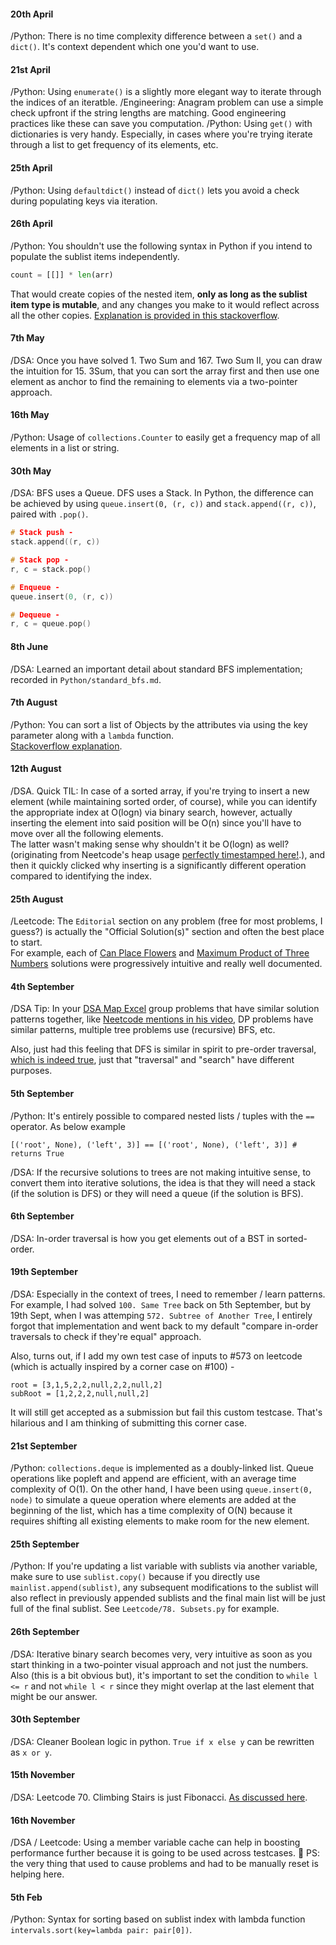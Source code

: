 #### 20th April
/Python: There is no time complexity difference between a `set()` and a `dict()`. It's context dependent which one you'd want to use.

#### 21st April
/Python: Using `enumerate()` is a slightly more elegant way to iterate through the indices of an iteratble.
/Engineering: Anagram problem can use a simple check upfront if the string lengths are matching. Good engineering practices like these can save you computation.
/Python: Using `get()` with dictionaries is very handy. Especially, in cases where you're trying iterate through a list to get frequency of its elements, etc.

#### 25th April
/Python: Using `defaultdict()` instead of `dict()` lets you avoid a check during populating keys via iteration.

#### 26th April
/Python: You shouldn't use the following syntax in Python if you intend to populate the sublist items independently.
```python
count = [[]] * len(arr)
```
That would create copies of the nested item, **only as long as the sublist item type is mutable**, and any changes you make to it would reflect across all the other copies.
[Explanation is provided in this stackoverflow](https://stackoverflow.com/questions/240178/list-of-lists-changes-reflected-across-sublists-unexpectedly).

#### 7th May
/DSA: Once you have solved 1. Two Sum and 167. Two Sum II, you can draw the intuition for 15. 3Sum, that you can sort the array first and then use one element as anchor to find the remaining to elements via a two-pointer approach.

#### 16th May
/Python: Usage of `collections.Counter` to easily get a frequency map of all elements in a list or string.

#### 30th May
/DSA: BFS uses a Queue. DFS uses a Stack.
In Python, the difference can be achieved by using `queue.insert(0, (r, c))` and `stack.append((r, c))`, paired with `.pop()`.

```c
# Stack push -
stack.append((r, c))

# Stack pop -
r, c = stack.pop()

# Enqueue -
queue.insert(0, (r, c))

# Dequeue -
r, c = queue.pop()
```

#### 8th June
/DSA: Learned an important detail about standard BFS implementation; recorded in `Python/standard_bfs.md`.

#### 7th August
/Python: You can sort a list of Objects by the attributes via using the key parameter along with a `lambda` function.  
[Stackoverflow explanation](https://stackoverflow.com/questions/403421/how-do-i-sort-a-list-of-objects-based-on-an-attribute-of-the-objects).

#### 12th August
/DSA. Quick TIL: In case of a sorted array, if you're trying to insert a new element (while maintaining sorted order, of course), while you can identify the appropriate index at O(logn) via binary search, however, actually inserting the element into said position will be O(n) since you'll have to move over all the following elements.  
The latter wasn't making sense why shouldn't it be O(logn) as well? (originating from Neetcode's heap usage [perfectly timestamped here!](https://youtu.be/hOjcdrqMoQ8?t=159).), and then it quickly clicked why inserting is a significantly different operation compared to identifying the index.

#### 25th August
/Leetcode: The `Editorial` section on any problem (free for most problems, I guess?) is actually the "Official Solution(s)" section and often the best place to start.  
For example, each of [Can Place Flowers](https://leetcode.com/problems/can-place-flowers/editorial) and [Maximum Product of Three Numbers](https://leetcode.com/problems/maximum-product-of-three-numbers/editorial) solutions were progressively intuitive and really well documented.

#### 4th September
/DSA Tip: In your [DSA Map Excel](https://docs.google.com/spreadsheets/d/15YePlUbNrcXYa6QndV0GTpUwqDhjNEpUzbQ9aUKaj2U/edit#gid=0) group problems that have similar solution patterns together, like [Neetcode mentions in his video](https://youtu.be/SVvr3ZjtjI8?si=K5zkXYLz70Mh-8Dh&t=270), DP problems have similar patterns, multiple tree problems use (recursive) BFS, etc.  
  
Also, just had this feeling that DFS is similar in spirit to pre-order traversal, [which is indeed true](https://softwareengineering.stackexchange.com/questions/227779/is-pre-order-traversal-same-as-depth-first-search), just that "traversal" and "search" have different purposes.

#### 5th September
/Python: It's entirely possible to compared nested lists / tuples with the `==` operator. As below example
```python3
[('root', None), ('left', 3)] == [('root', None), ('left', 3)] # returns True
```
  
/DSA: If the recursive solutions to trees are not making intuitive sense, to convert them into iterative solutions, the idea is that they will need a stack (if the solution is DFS) or they will need a queue (if the solution is BFS).

#### 6th September
/DSA: In-order traversal is how you get elements out of a BST in sorted-order.

#### 19th September
/DSA: Especially in the context of trees, I need to remember / learn patterns. For example, I had solved `100. Same Tree` back on 5th September, but by 19th Sept, when I was attemping `572. Subtree of Another Tree`, I entirely forgot that implementation and went back to my default "compare in-order traversals to check if they're equal" approach.  

Also, turns out, if I add my own test case of inputs to #573 on leetcode (which is actually inspired by a corner case on #100) -
```shell
root = [3,1,5,2,2,null,2,2,null,2]
subRoot = [1,2,2,2,null,null,2]
```
It will still get accepted as a submission but fail this custom testcase. That's hilarious and I am thinking of submitting this corner case.

#### 21st September
/Python: `collections.deque` is implemented as a doubly-linked list. Queue operations like popleft and append are efficient, with an average time complexity of O(1). On the other hand, I have been using `queue.insert(0, node)` to simulate a queue operation where elements are added at the beginning of the list, which has a time complexity of O(N) because it requires shifting all existing elements to make room for the new element.

#### 25th September
/Python: If you're updating a list variable with sublists via another variable, make sure to use `sublist.copy()` because if you directly use `mainlist.append(sublist)`, any subsequent modifications to the sublist will also reflect in previously appended sublists and the final main list will be just full of the final sublist. See `Leetcode/78. Subsets.py` for example.

#### 26th September
/DSA: Iterative binary search becomes very, very intuitive as soon as you start thinking in a two-pointer visual approach and not just the numbers.  
Also (this is a bit obvious but), it's important to set the condition to `while l <= r` and not `while l < r` since they might overlap at the last element that might be our answer.

#### 30th September
/DSA: Cleaner Boolean logic in python. `True if x else y` can be rewritten as `x or y`.

#### 15th November
/DSA: Leetcode 70. Climbing Stairs is just Fibonacci. [As discussed here](https://dev.to/alisabaj/the-climbing-staircase-problem-how-to-solve-it-and-why-the-fibonacci-numbers-are-relevant-3c4o).

#### 16th November
/DSA / Leetcode: Using a member variable cache can help in boosting performance further because it is going to be used across testcases. 🤯
PS: the very thing that used to cause problems and had to be manually reset is helping here.

#### 5th Feb
/Python: Syntax for sorting based on sublist index with lambda function `intervals.sort(key=lambda pair: pair[0])`.

